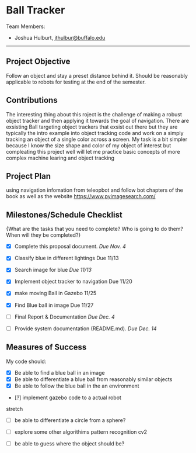 
# Ball Tracker

Team Members:
- Joshua Hulburt, jthulbur@buffalo.edu

--- 

## Project Objective
Follow an object and stay a preset distance behind it. Should be reasonably applicable to robots for testing at the end of the semester. 

## Contributions
The interesting thing about this roject is the challenge of making a robust object tracker and then applying it towards the goal of navigation.
There are exsisting Ball targeting object trackers that exsist out there but they are typically the intro example into object tracking code and work on a simply tracking an object of a single color across a screen. My task is a bit simpler because I know the size shape and color of my object of interest but compleating this project well will let me practice basic concepts of more complex machine learing and object tracking


## Project Plan
using navigation infomation from teleopbot and follow bot chapters of the book as well as the website https://www.pyimagesearch.com/ 


## Milestones/Schedule Checklist
{What are the tasks that you need to complete?  Who is going to do them?  When will they be completed?}
- [x] Complete this proposal document.  *Due Nov. 4*
- [x] Classify blue in different lightings Due 11/13
- [x] Search image for blue *Due 11/13*
- [x] Implement object tracker to navigation Due 11/20
- [x] make moving Ball in Gazebo 11/25
- [x] Find Blue ball in image Due 11/27
- [ ] Final Report & Documentation  *Due Dec. 4*
- [ ] Provide system documentation (README.md).  *Due Dec. 14*


## Measures of Success
My code should:
- [x]  Be able to find a blue ball in an image
- [x]  Be able to differentiate a blue ball from reasonably similar objects
- [x]  Be able to follow the blue ball in the an environment
- [?]  implement gazebo code to a actual robot

stretch
- [ ]  be able to differentiate a circle from a sphere?
- [ ]  explore some other algorithims pattern recognition cv2 
- [ ]  be able to guess where the object should be?









